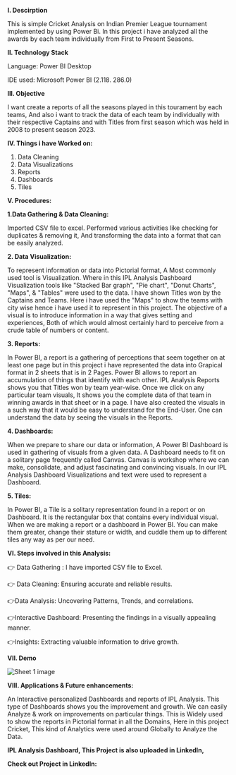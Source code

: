 
**I. Descirption**

This is simple Cricket Analysis on Indian Premier League tournament implemented by using Power Bi. In this project i have analyzed all 
the awards by each team individually from First to Present Seasons.

**II. Technology Stack**

Language: Power BI Desktop

IDE used: Microsoft Power BI (2.118. 286.0)


**III. Objective**

I want create a reports of all the seasons played in this tourament by each teams, And also i want to track the data of each team by individually 
with their respective Captains and with Titles from first season which was held in 2008 to present season 2023.


**IV. Things i have Worked on:**

1. Data Cleaning
2. Data Visualizations
3. Reports
4. Dashboards
5. Tiles

**V. Procedures:**

**1.Data Gathering & Data Cleaning:**

Imported CSV file to excel. Performed various activities like checking for duplicates & removing it,
And transforming the data into a format that can be easily analyzed.

**2. Data Visualization:**

To represent information or data into Pictorial format, A Most commonly used tool is Visualization. Where in this IPL Analysis
Dashboard Visualization tools like "Stacked Bar graph", "Pie chart", "Donut Charts", "Maps", & "Tables" were used to the data.
 I have shown Titles won by the Captains and Teams. Here i have used the "Maps" to show the teams with city wise hence i 
have used it to represent in this project. The objective of a visual is to introduce information in a way that gives setting and 
experiences, Both of which would almost certainly hard to perceive from a crude table of numbers or content.

**3. Reports:**

In Power BI, a report is a gathering of perceptions that seem together on at least one page but in this project i have represented the 
data into Grapical format in 2 sheets that is in 2 Pages. Power BI allows to report an accumulation of things that identify with each 
other. IPL Analysis Reports shows you that Titles won by team year-wise. Once we click on any particular team visuals, It shows you the 
complete data of that team in winning awards in that sheet or in a page. I have also created the visuals in a such way that it would be 
easy to understand for the End-User. One can understand the data by seeing the visuals in the Reports.


**4. Dashboards:**

When we prepare to share our data or information, A Power BI Dashboard is used in gathering of visuals from a given data. A Dashboard 
needs to fit on a solitary page frequently called Canvas. Canvas is workshop where we can make, consolidate, and adjust fascinating and 
convincing visuals. In our IPL Analysis Dashboard Visualizations and text were used to represent a Dashboard.

**5. Tiles:**

In Power BI, a Tile is a solitary representation found in a report or on Dashboard. It is the rectangular box that contains every 
individual visual. When we are making a report or a dashboard in Power BI. You can make them greater, change their stature or width, and 
cuddle them up to different tiles any way as per our need.


**VI. Steps involved in this Analysis:**

👉 Data Gathering : I have imported CSV file to Excel.

👉 Data Cleaning: Ensuring accurate and reliable results.

👉Data Analysis: Uncovering Patterns, Trends, and correlations.

👉Interactive Dashboard: Presenting the findings in a visually appealing manner.

👉Insights: Extracting valuable information to drive growth.



**VII. Demo**

![Sheet 1 image](https://github.com/imgopi41/IPL-Analysis-PowerBi/assets/99798157/f2f095d4-6895-42a9-af2a-8d986cd17876)


**VIII. Applications & Future enhancements:**

An Interactive personalized Dashboards and reports of IPL Analysis. This type of Dashboards shows you the improvement and 
growth. We can easily Analyze & work on improvements on particular things. This is Widely used to show the reports in 
Pictorial format in all the Domains, Here in this project Cricket, This kind of Analytics were used around Globally to Analyze the Data. 


**IPL Analysis Dashboard, This Project is also uploaded in LinkedIn,**

**Check out Project in LinkedIn:**






